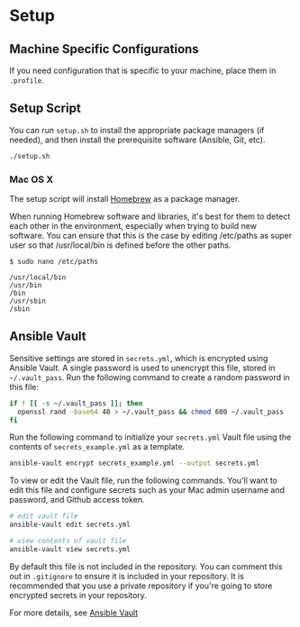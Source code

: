 # Setup

## Machine Specific Configurations

If you need configuration that is specific to your machine, place them in `.profile`.

## Setup Script

You can run `setup.sh` to install the appropriate package managers (if needed),
and then install the prerequisite software (Ansible, Git, etc).

```bash
./setup.sh
```

### Mac OS X

The setup script will install [Homebrew] as a package manager.

When running Homebrew software and libraries, it's best for them to detect each
other in the environment, especially when trying to build new software. You can
ensure that this is the case by editing /etc/paths as super user so that
/usr/local/bin is defined before the other paths.

```shell
$ sudo nano /etc/paths

/usr/local/bin
/usr/bin
/bin
/usr/sbin
/sbin
```

[Homebrew]: http://brew.sh/

## Ansible Vault

Sensitive settings are stored in `secrets.yml`, which is encrypted
using Ansible Vault. A single password is used to unencrypt this file,
stored in `~/.vault_pass`. Run the following command to create a random password
in this file:

```bash
if ! [[ -s ~/.vault_pass ]]; then
  openssl rand -base64 48 > ~/.vault_pass && chmod 600 ~/.vault_pass
fi
```

Run the following command to initialize your `secrets.yml` Vault file using
the contents of `secrets_example.yml` as a template.

```bash
ansible-vault encrypt secrets_example.yml --output secrets.yml
```

To view or edit the Vault file, run the following commands. You'll want to
edit this file and configure secrets such as your Mac admin username
and password, and Github access token.

```bash
# edit vault file
ansible-vault edit secrets.yml

# view contents of vault file
ansible-vault view secrets.yml
```

By default this file is not included in the repository. You can comment this
out in `.gitignore` to ensure it is included in your repository.
It is recommended that you use a private repository if you're going
to store encrypted secrets in your repository.

For more details, see [Ansible Vault]

[Ansible Vault]: https://docs.ansible.com/ansible/latest/user_guide/vault.html

